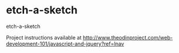 # etch-a-sketch
etch-a-sketch

Project instructions available at http://www.theodinproject.com/web-development-101/javascript-and-jquery?ref=lnav